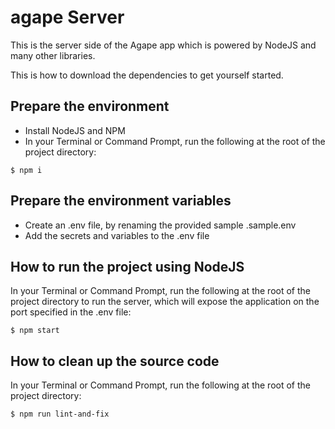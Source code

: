# agape Server

This is the server side of the Agape app which is powered by NodeJS and many other libraries.

This is how to download the dependencies to get yourself started.

## Prepare the environment

- Install NodeJS and NPM
- In your Terminal or Command Prompt, run the following at the root of the project directory:

```
$ npm i
```

## Prepare the environment variables

- Create an .env file, by renaming the provided sample .sample.env
- Add the secrets and variables to the .env file

## How to run the project using NodeJS

In your Terminal or Command Prompt, run the following at the root of the project directory to run the server, which will expose the application on the port specified in the .env file:

```
$ npm start
```

## How to clean up the source code

In your Terminal or Command Prompt, run the following at the root of the project directory:

```
$ npm run lint-and-fix
```
